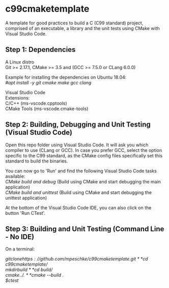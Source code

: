 # c99cmaketemplate

A template for good practices to build a C (C99 standard) project, comprised of an executable, a library and the unit tests using CMake with Visual Studio Code.

## Step 1: Dependencies

A Linux distro  
Git >= 2.17.1, CMake >= 3.5 and (GCC >= 7.5.0 or CLang 6.0.0)

Example for installing the dependencies on Ubuntu 18.04:  
*#apt install -y git cmake make gcc clang*

Visual Studio Code  
Extensions:  
C/C++ (ms-vscode.cpptools)  
CMake Tools (ms-vscode.cmake-tools)  

## Step 2: Building, Debugging and Unit Testing (Visual Studio Code)

Open this repo folder using Visual Studio Code. It will ask you which compiler to use (CLang or GCC). In case you prefer GCC, select the option specific to the C99 standard, as the CMake config files specifically set this standard to build the binaries.

You can now go to 'Run' and find the following Visual Studio Code tasks available:  
*CMake build and debug* (Build using CMake and start debugging the main application)  
*CMake build and unittest* (Build using CMake and start debugging the unittest application)

At the bottom of the Visual Studio Code IDE, you can also click on the button 'Run CTest'.

## Step 3: Building and Unit Testing (Command Line - No IDE)

On a terminal:

*$git clone https://github.com/mpeschke/c99cmaketemplate.git*  
*$cd c99cmaketemplate/*  
*$mkdir build*  
*$cd build/*  
*$cmake ../.*  
*$cmake --build .*  
*$ctest*